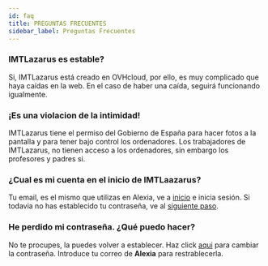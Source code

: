 ```yaml
---
id: faq
title: PREGUNTAS FRECUENTES
sidebar_label: Preguntas Frecuentes
---
```

### **IMTLazarus es estable?**

Si, IMTLazarus está creado en OVHcloud, por ello, es muy complicado que haya caídas en la web. En el caso de haber una caída, seguirá funcionando igualmente.

### **¡Es una violacion de la intimidad!**

IMTLazarus tiene el permiso del Gobierno de España para hacer fotos a la pantalla y para tener bajo control los ordenadores. Los trabajadores de IMTLazarus, no tienen acceso a los ordenadores, sin embargo los profesores y padres si.

### **¿Cual es mi cuenta en el inicio de IMTLaazarus?**

Tu email, es el mismo que utilizas en Alexia, ve a [inicio](https://kirikino.imtlazarus.com/lazarus/access.php) e inicia sesión. Si todavia no has establecido tu contraseña, ve al [siguiente paso](https://kirikino.wiki/docs/galderak#pasahitza-galdu-dut-zer-egin-dezaket).

### **He perdido mi contraseña. ¿Qué puedo hacer?**

No te procupes, la puedes volver a establecer. Haz click [aqui](https://kirikino.imtlazarus.com/lazarus/recoverypass.php) para cambiar la contraseña. Introduce tu correo de **Alexia** para restrablecerla.
